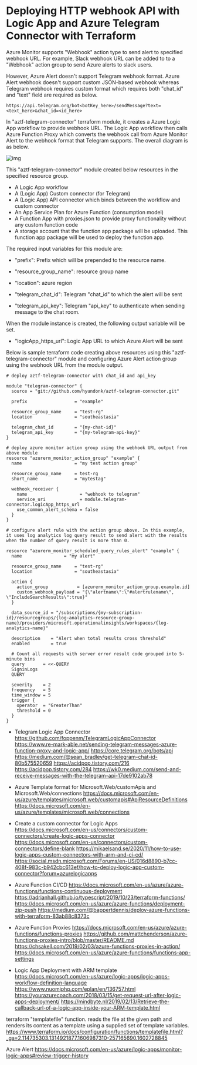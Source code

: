 # Deploying HTTP webhook API with Logic App and Azure Telegram Connector with Terraform

Azure Monitor supports "Webhook" action type to send alert to specified webhook URL. For example, Slack webhook URL can be added to to a "Webhook" action group to send Azure alerts to slack users. 

However, Azure Alert doesn't support Telegram webhook format. Azure Alert webhook doesn't support custom JSON-based webhook whereas Telegram webhook requires custom format which requires both "chat_id" and "text" field are required as below.

```
https://api.telegram.org/bot<botKey_here>/sendMessage?text=<text_here>&chat_id=<id_here>
```

In "aztf-telegram-connector" terraform module, it creates a Azure Logic App workflow to provide webhook URL. The Logic App workflow then calls Azure Function Proxy which converts the webhook call from Azure Monitor Alert to the webhook format that Telegram supports. The overall diagram is as below.

 ![img](https://documents.lucid.app/documents/6037081b-26b2-46a5-883d-79939c763204/pages/0_0?a=208&x=113&y=155&w=1034&h=330&store=1&accept=image%2F*&auth=LCA%20d784ec19b10a4f574abc3eba9004ac099015f67c-ts%3D1607512170)

This "aztf-telegram-connector" module created below resources in the specified resource group. 

- A Logic App workflow
- A (Logic App) Custom connector (for Telegram)
- A (Logic App) API connector which binds between the workflow and custom connector
- An App Service Plan for Azure Function (consumption model)
- A Function App with proxies.json to provide proxy functionality without any custom function code
- A storage account that the function app package will be uploaded. This function app package will be used to deploy the function app.



The required input variables for this module are:

- "prefix": Prefix which will be prepended to the resource name.

- "resource_group_name": resource group name

- "location": azure region

- "telegram_chat_id": Telegram "chat_id" to which the alert will be sent

- "telegram_api_key": Telegram "api_key" to authenticate when sending message to the chat room.

  

When the module instance is created, the following output variable will be set.

- "logicApp_https_url": Logic App URL to which Azure Alert will be sent



Below is sample terraform code creating above resources using this "aztf-telegram-connector" module and configuring Azure Alert action group using the webhook URL from the module output.

```
# deploy aztf-telegram-connector with chat_id and api_key

module "telegram-connector" {
  source = "git://github.com/hyundonk/aztf-telegram-connector.git"

  prefix                  = "example"

  resource_group_name     = "test-rg"
  location                = "southeastasia"
  
  telegram_chat_id        = "{my-chat-id}"
  telegram_api_key        = "{my-telegram-api-key}"
}

# deploy azure monitor action group using the webhook URL output from above module
resource "azurerm_monitor_action_group" "example" {
  name                    = "my test action group"

  resource_group_name     = test-rg
  short_name              = "mytestag"

  webhook_receiver {
    name                    = "webhook to telegram"
    service_uri             = module.telegram-connector.logicApp_https_url
    use_common_alert_schema = false
  }
}

# configure alert rule with the action group above. In this example, it uses log analytics log query result to send alert with the results when the number of query result is more than 0.

resource "azurerm_monitor_scheduled_query_rules_alert" "example" {
  name                = "my alert"

  resource_group_name     = "test-rg"
  location                = "southeastasia"

  action {
    action_group           = [azurerm_monitor_action_group.example.id]
    custom_webhook_payload = "{\"alertname\":\"#alertrulename\", \"IncludeSearchResults\":true}"
  }

  data_source_id = "/subscriptions/{my-subscription-id}/resourcegroups/{log-analytics-resource-group-name}/providers/microsoft.operationalinsights/workspaces/{log-analytics-name}"
 
  description    = "Alert when total results cross threshold"
  enabled        = true

  # Count all requests with server error result code grouped into 5-minute bins
  query       = <<-QUERY
  SigninLogs
  QUERY

  severity    = 2
  frequency   = 5
  time_window = 5
  trigger {
    operator  = "GreaterThan"
    threshold = 0
  }
}
```













- Telegram Logic App Connector
https://github.com/foppenm/TelegramLogicAppConnector
https://www.re-mark-able.net/sending-telegram-messages-azure-function-proxy-and-logic-app/
https://core.telegram.org/bots/api
https://medium.com/@sean_bradley/get-telegram-chat-id-80b575520659
https://acidpop.tistory.com/216
https://acidpop.tistory.com/284
https://wk0.medium.com/send-and-receive-messages-with-the-telegram-api-17de9102ab78


- Azure Template format for Microsoft.Web/customApis and Microsoft.Web/connections
https://docs.microsoft.com/en-us/azure/templates/microsoft.web/customapis#ApiResourceDefinitions
https://docs.microsoft.com/en-us/azure/templates/microsoft.web/connections

- Create a custom connector for Logic Apps
https://docs.microsoft.com/en-us/connectors/custom-connectors/create-logic-apps-connector
https://docs.microsoft.com/en-us/connectors/custom-connectors/define-blank
https://mikaelsand.se/2020/11/how-to-use-logic-apps-custom-connectors-with-arm-and-ci-cd/
https://social.msdn.microsoft.com/Forums/en-US/016d8890-b7cc-408f-983c-b942cbc613ef/how-to-deploy-logic-app-custom-connector?forum=azurelogicapps

- Azure Function CI/CD
https://docs.microsoft.com/en-us/azure/azure-functions/functions-continuous-deployment
https://adrianhall.github.io/typescript/2019/10/23/terraform-functions/
https://docs.microsoft.com/en-us/azure/azure-functions/deployment-zip-push
https://medium.com/@bappertdennis/deploy-azure-functions-with-terraform-83ab88c8373c

- Azure Function Proxies
https://docs.microsoft.com/en-us/azure/azure-functions/functions-proxies
https://github.com/mattchenderson/azure-functions-proxies-intro/blob/master/README.md
https://chsakell.com/2019/02/03/azure-functions-proxies-in-action/
https://docs.microsoft.com/en-us/azure/azure-functions/functions-app-settings

- Logic App Deployment with ARM template
https://docs.microsoft.com/en-us/azure/logic-apps/logic-apps-workflow-definition-language
https://www.nuomiphp.com/eplan/en/136757.html
https://yourazurecoach.com/2018/03/15/get-request-url-after-logic-apps-deployment/
https://mindbyte.nl/2019/02/13/Retrieve-the-callback-url-of-a-logic-app-inside-your-ARM-template.html

terraform "templatefile" function. reads the file at the given path and renders its content as a template using a supplied set of template variables.
https://www.terraform.io/docs/configuration/functions/templatefile.html?_ga=2.114735303.1314921877.1606987310-257165690.1602728845

Azure Alert
https://docs.microsoft.com/en-us/azure/logic-apps/monitor-logic-apps#review-trigger-history



